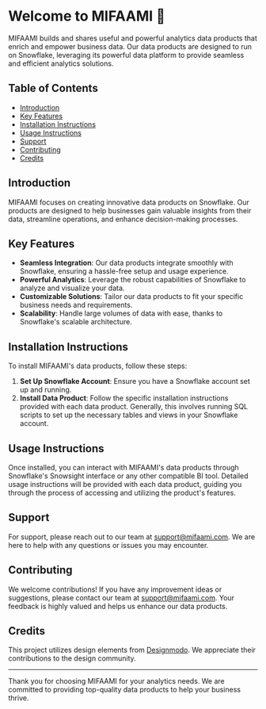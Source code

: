 # Welcome to MIFAAMI 🚀

MIFAAMI builds and shares useful and powerful analytics data products that enrich and empower business data. Our data products are designed to run on Snowflake, leveraging its powerful data platform to provide seamless and efficient analytics solutions.

## Table of Contents

- [Introduction](#introduction)
- [Key Features](#key-features)
- [Installation Instructions](#installation-instructions)
- [Usage Instructions](#usage-instructions)
- [Support](#support)
- [Contributing](#contributing)
- [Credits](#credits)

## Introduction

MIFAAMI focuses on creating innovative data products on Snowflake. Our products are designed to help businesses gain valuable insights from their data, streamline operations, and enhance decision-making processes.

## Key Features

- **Seamless Integration**: Our data products integrate smoothly with Snowflake, ensuring a hassle-free setup and usage experience.
- **Powerful Analytics**: Leverage the robust capabilities of Snowflake to analyze and visualize your data.
- **Customizable Solutions**: Tailor our data products to fit your specific business needs and requirements.
- **Scalability**: Handle large volumes of data with ease, thanks to Snowflake's scalable architecture.

## Installation Instructions

To install MIFAAMI's data products, follow these steps:

1. **Set Up Snowflake Account**: Ensure you have a Snowflake account set up and running.
2. **Install Data Product**: Follow the specific installation instructions provided with each data product. Generally, this involves running SQL scripts to set up the necessary tables and views in your Snowflake account.

## Usage Instructions

Once installed, you can interact with MIFAAMI's data products through Snowflake's Snowsight interface or any other compatible BI tool. Detailed usage instructions will be provided with each data product, guiding you through the process of accessing and utilizing the product's features.

## Support

For support, please reach out to our team at [support@mifaami.com](mailto:support@mifaami.com). We are here to help with any questions or issues you may encounter.

## Contributing

We welcome contributions! If you have any improvement ideas or suggestions, please contact our team at [support@mifaami.com](mailto:support@mifaami.com). Your feedback is highly valued and helps us enhance our data products.

## Credits

This project utilizes design elements from [Designmodo](https://designmodo.com/slides/). We appreciate their contributions to the design community.

---

Thank you for choosing MIFAAMI for your analytics needs. We are committed to providing top-quality data products to help your business thrive.
